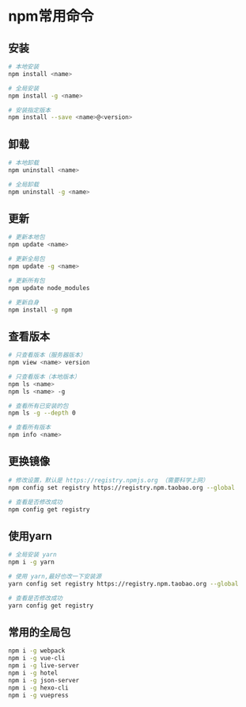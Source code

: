 # npm常用命令

## 安装

```bash
# 本地安装
npm install <name>

# 全局安装
npm install -g <name>

# 安装指定版本
npm install --save <name>@<version>
```

## 卸载

```bash
# 本地卸载
npm uninstall <name>

# 全局卸载
npm uninstall -g <name>
```

## 更新

```bash
# 更新本地包
npm update <name>

# 更新全局包
npm update -g <name>

# 更新所有包
npm update node_modules

# 更新自身
npm install -g npm
```

## 查看版本

```bash
# 只查看版本（服务器版本）
npm view <name> version

# 只查看版本（本地版本）
npm ls <name>
npm ls <name> -g

# 查看所有已安装的包
npm ls -g --depth 0

# 查看所有版本
npm info <name>
```

## 更换镜像

```bash
# 修改设置，默认是 https://registry.npmjs.org （需要科学上网）
npm config set registry https://registry.npm.taobao.org --global

# 查看是否修改成功
npm config get registry
```

## 使用yarn

```bash
# 全局安装 yarn
npm i -g yarn

# 使用 yarn,最好也改一下安装源
yarn config set registry https://registry.npm.taobao.org --global

# 查看是否修改成功
yarn config get registry
```

## 常用的全局包

```bash
npm i -g webpack
npm i -g vue-cli
npm i -g live-server
npm i -g hotel
npm i -g json-server
npm i -g hexo-cli
npm i -g vuepress
```

